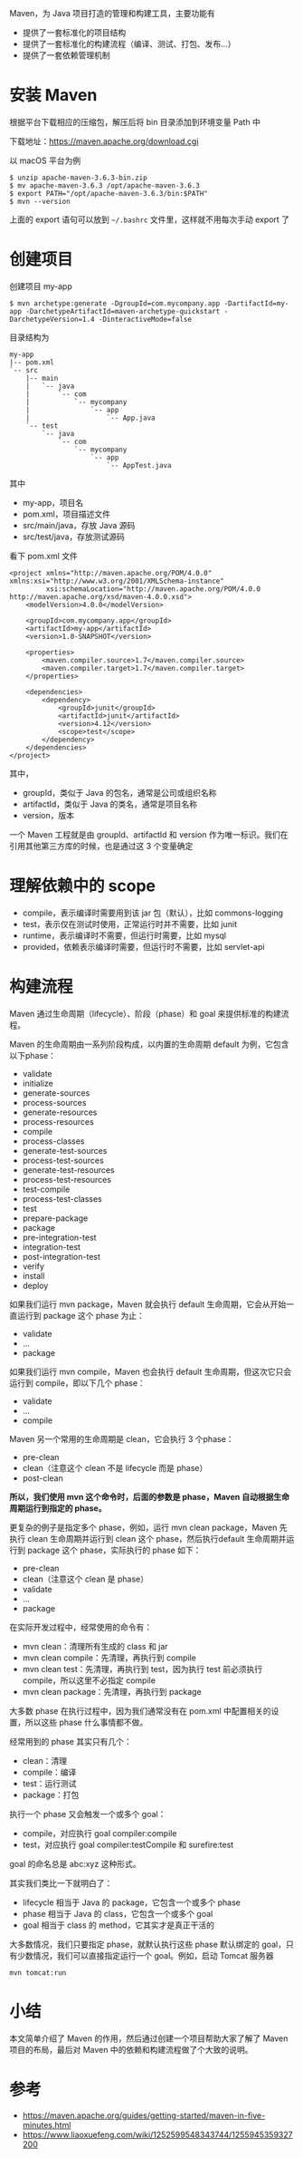 Maven，为 Java 项目打造的管理和构建工具，主要功能有

- 提供了一套标准化的项目结构
- 提供了一套标准化的构建流程（编译、测试、打包、发布...）
- 提供了一套依赖管理机制

# 安装 Maven

根据平台下载相应的压缩包，解压后将 bin 目录添加到环境变量 Path 中

下载地址：https://maven.apache.org/download.cgi

以 macOS 平台为例

```
$ unzip apache-maven-3.6.3-bin.zip
$ mv apache-maven-3.6.3 /opt/apache-maven-3.6.3
$ export PATH="/opt/apache-maven-3.6.3/bin:$PATH"
$ mvn --version
```

上面的 export 语句可以放到 `~/.bashrc` 文件里，这样就不用每次手动 export 了

# 创建项目

创建项目 my-app

```
$ mvn archetype:generate -DgroupId=com.mycompany.app -DartifactId=my-app -DarchetypeArtifactId=maven-archetype-quickstart -DarchetypeVersion=1.4 -DinteractiveMode=false
```

目录结构为

```
my-app
|-- pom.xml
`-- src
    |-- main
    |   `-- java
    |       `-- com
    |           `-- mycompany
    |               `-- app
    |                   `-- App.java
    `-- test
        `-- java
            `-- com
                `-- mycompany
                    `-- app
                        `-- AppTest.java
```

其中

- my-app，项目名
- pom.xml，项目描述文件
- src/main/java，存放 Java 源码
- src/test/java，存放测试源码

看下 pom.xml 文件

```
<project xmlns="http://maven.apache.org/POM/4.0.0" xmlns:xsi="http://www.w3.org/2001/XMLSchema-instance"
         xsi:schemaLocation="http://maven.apache.org/POM/4.0.0 http://maven.apache.org/xsd/maven-4.0.0.xsd">
    <modelVersion>4.0.0</modelVersion>

    <groupId>com.mycompany.app</groupId>
    <artifactId>my-app</artifactId>
    <version>1.0-SNAPSHOT</version>

    <properties>
        <maven.compiler.source>1.7</maven.compiler.source>
        <maven.compiler.target>1.7</maven.compiler.target>
    </properties>

    <dependencies>
        <dependency>
            <groupId>junit</groupId>
            <artifactId>junit</artifactId>
            <version>4.12</version>
            <scope>test</scope>
        </dependency>
    </dependencies>
</project>
```

其中，

- groupId，类似于 Java 的包名，通常是公司或组织名称
- artifactId，类似于 Java 的类名，通常是项目名称
- version，版本

一个 Maven 工程就是由 groupId、artifactId 和 version 作为唯一标识。我们在引用其他第三方库的时候，也是通过这 3 个变量确定

# 理解依赖中的 scope

- compile，表示编译时需要用到该 jar 包（默认），比如 commons-logging
- test，表示仅在测试时使用，正常运行时并不需要，比如 junit
- runtime，表示编译时不需要，但运行时需要，比如 mysql
- provided，依赖表示编译时需要，但运行时不需要，比如 servlet-api

# 构建流程

Maven 通过生命周期（lifecycle）、阶段（phase）和 goal 来提供标准的构建流程。

Maven 的生命周期由一系列阶段构成，以内置的生命周期 default 为例，它包含以下phase：

- validate
- initialize
- generate-sources
- process-sources
- generate-resources
- process-resources
- compile
- process-classes
- generate-test-sources
- process-test-sources
- generate-test-resources
- process-test-resources
- test-compile
- process-test-classes
- test
- prepare-package
- package
- pre-integration-test
- integration-test
- post-integration-test
- verify
- install
- deploy

如果我们运行 mvn package，Maven 就会执行 default 生命周期，它会从开始一直运行到 package 这个 phase 为止：

- validate
- ...
- package

如果我们运行 mvn compile，Maven 也会执行 default 生命周期，但这次它只会运行到 compile，即以下几个 phase：

- validate
- ...
- compile

Maven 另一个常用的生命周期是 clean，它会执行 3 个phase：

- pre-clean
- clean（注意这个 clean 不是 lifecycle 而是 phase）
- post-clean

**所以，我们使用 mvn 这个命令时，后面的参数是 phase，Maven 自动根据生命周期运行到指定的 phase。**

更复杂的例子是指定多个 phase，例如，运行 mvn clean package，Maven 先执行 clean 生命周期并运行到 clean 这个 phase，然后执行default 生命周期并运行到 package 这个 phase，实际执行的 phase 如下：

- pre-clean
- clean（注意这个 clean 是 phase）
- validate
- ...
- package

在实际开发过程中，经常使用的命令有：

- mvn clean：清理所有生成的 class 和 jar
- mvn clean compile：先清理，再执行到 compile
- mvn clean test：先清理，再执行到 test，因为执行 test 前必须执行 compile，所以这里不必指定 compile
- mvn clean package：先清理，再执行到 package

大多数 phase 在执行过程中，因为我们通常没有在 pom.xml 中配置相关的设置，所以这些 phase 什么事情都不做。

经常用到的 phase 其实只有几个：

- clean：清理
- compile：编译
- test：运行测试
- package：打包

执行一个 phase 又会触发一个或多个 goal：

- compile，对应执行 goal compiler:compile
- test，对应执行 goal compiler:testCompile 和 surefire:test

goal 的命名总是 abc:xyz 这种形式。

其实我们类比一下就明白了：

- lifecycle 相当于 Java 的 package，它包含一个或多个 phase
- phase 相当于 Java 的 class，它包含一个或多个 goal
- goal 相当于 class 的 method，它其实才是真正干活的

大多数情况，我们只要指定 phase，就默认执行这些 phase 默认绑定的 goal，只有少数情况，我们可以直接指定运行一个 goal。例如，启动 Tomcat 服务器

```
mvn tomcat:run
```

# 小结

本文简单介绍了 Maven 的作用，然后通过创建一个项目帮助大家了解了 Maven 项目的布局，最后对 Maven 中的依赖和构建流程做了个大致的说明。

# 参考

- https://maven.apache.org/guides/getting-started/maven-in-five-minutes.html
- https://www.liaoxuefeng.com/wiki/1252599548343744/1255945359327200
